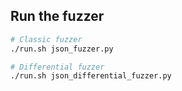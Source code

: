 ## Run the fuzzer

```bash
# Classic fuzzer
./run.sh json_fuzzer.py

# Differential fuzzer
./run.sh json_differential_fuzzer.py
```